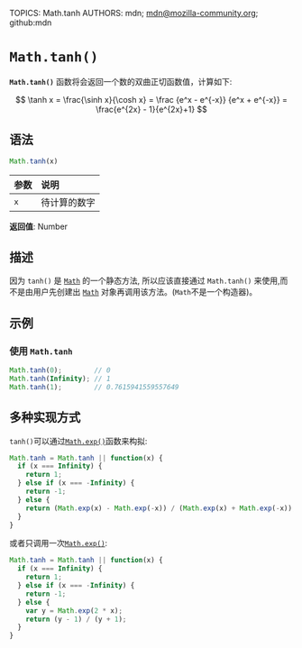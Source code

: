 TOPICS: Math.tanh
AUTHORS: mdn; mdn@mozilla-community.org; github:mdn

# `Math.tanh()`

**`Math.tanh()`** 函数将会返回一个数的双曲正切函数值，计算如下:

$$
\tanh x = \frac{\sinh x}{\cosh x} = \frac {e^x - e^{-x}} {e^x + e^{-x}} = \frac{e^{2x} - 1}{e^{2x}+1}
$$

## 语法

```javascript
Math.tanh(x)
```

| 参数 | 说明 |
| :-- | :-- |
| `x` | 待计算的数字 |

**返回值**: Number

## 描述

因为 `tanh()` 是 [`Math`](/zh-hans/webfrontend/Math) 的一个静态方法, 所以应该直接通过 `Math.tanh()` 来使用,而不是由用户先创建出
[`Math`](/zh-hans/webfrontend/Math) 对象再调用该方法。(`Math`不是一个构造器)。

## 示例

### 使用 `Math.tanh`

```javascript
Math.tanh(0);        // 0
Math.tanh(Infinity); // 1
Math.tanh(1);        // 0.7615941559557649
```

## 多种实现方式

`tanh()`可以通过[`Math.exp()`](/zh-hans/webfrontend/Math.exp)函数来构拟:

```javascript
Math.tanh = Math.tanh || function(x) {
  if (x === Infinity) {
    return 1;
  } else if (x === -Infinity) {
    return -1;
  } else {
    return (Math.exp(x) - Math.exp(-x)) / (Math.exp(x) + Math.exp(-x));
  }
}
```

或者只调用一次[`Math.exp()`](/zh-hans/webfrontend/Math.exp):

```javascript
Math.tanh = Math.tanh || function(x) {
  if (x === Infinity) {
    return 1;
  } else if (x === -Infinity) {
    return -1;
  } else {
    var y = Math.exp(2 * x);
    return (y - 1) / (y + 1);
  }
}
```
